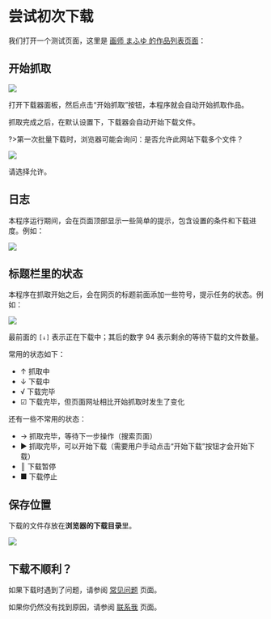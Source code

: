 # 尝试初次下载

我们打开一个测试页面，这里是 [画师 まふゆ 的作品列表页面](https://www.pixiv.net/member_illust.php?id=5229572&type=illust ':target=_blank')：

## 开始抓取

![](./images/20220802_174259.png)

打开下载器面板，然后点击“开始抓取”按钮，本程序就会自动开始抓取作品。

抓取完成之后，在默认设置下，下载器会自动开始下载文件。

?>第一次批量下载时，浏览器可能会询问：是否允许此网站下载多个文件？

![](./images/2019-07-31-10-16-38.png)

请选择允许。

## 日志

本程序运行期间，会在页面顶部显示一些简单的提示，包含设置的条件和下载进度。例如：

![](./images/20220802_174530.png)

## 标题栏里的状态

本程序在抓取开始之后，会在网页的标题前面添加一些符号，提示任务的状态。例如：

![](./images/20220802_174819.png)

最前面的 `[↓]` 表示正在下载中；其后的数字 94 表示剩余的等待下载的文件数量。

常用的状态如下：

- ↑ 抓取中
- ↓ 下载中
- √ 下载完毕
- ☑ 下载完毕，但页面网址相比开始抓取时发生了变化

还有一些不常用的状态：

- → 抓取完毕，等待下一步操作（搜索页面）
- ▶ 抓取完毕，可以开始下载（需要用户手动点击“开始下载”按钮才会开始下载）
- ║ 下载暂停
- ■ 下载停止

## 保存位置

下载的文件存放在**浏览器的下载目录**里。

![](./images/20220802_175139.jpg)

## 下载不顺利？

如果下载时遇到了问题，请参阅 [常见问题](zh-cn/常见问题) 页面。

如果你仍然没有找到原因，请参阅 [联系我](zh-cn/联系我) 页面。
